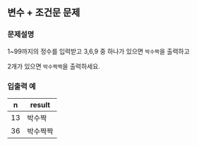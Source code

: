 ## 변수 + 조건문 문제

### 문제설명

1~99까지의 정수를 입력받고 3,6,9 중 하나가 있으면 `박수짝`을 출력하고

2개가 있으면 `박수짝짝`을 출력하세요.

### 입출력 예

| n  | result |
|----|--------|
| 13 | 박수짝    |
| 36 | 박수짝짝   |

